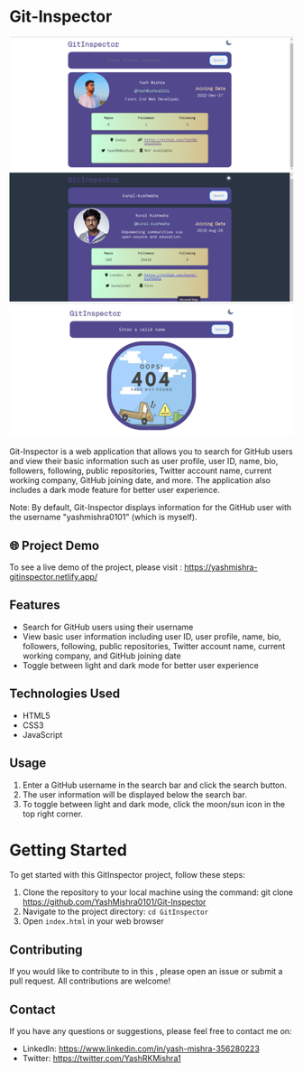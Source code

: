 # Git-Inspector

![Screenshot](./assets/images/Screenshot%20(261).png)
![Screenshot](./assets/images/Screenshot%20(263).png)
![Screenshot](./assets/images/Screenshot%20(264).png)

Git-Inspector is a web application that allows you to search for GitHub users and view their basic information such as user profile, user ID, name, bio, followers, following, public repositories, Twitter account name, current working company, GitHub joining date, and more. The application also includes a dark mode feature for better user experience.

Note: By default, Git-Inspector displays information for the GitHub user with the username "yashmishra0101" (which is myself).

## 🌐 Project Demo 

To see a live demo of the project, please visit : https://yashmishra-gitinspector.netlify.app/

## Features

- Search for GitHub users using their username
- View basic user information including user ID, user profile, name, bio, followers, following, public repositories, Twitter account name, current working company, and GitHub joining date
- Toggle between light and dark mode for better user experience

## Technologies Used

- HTML5
- CSS3
- JavaScript

## Usage

1. Enter a GitHub username in the search bar and click the search button.
2. The user information will be displayed below the search bar.
3. To toggle between light and dark mode, click the moon/sun icon in the top right corner.

# Getting Started

To get started with this GitInspector project, follow these steps:

1. Clone the repository to your local machine using the command: git clone https://github.com/YashMishra0101/Git-Inspector
2. Navigate to the project directory: `cd GitInspector`
3. Open `index.html` in your web browser

## Contributing 

If you would like to contribute to in this , please open an issue or submit a pull request. All contributions are welcome!

## Contact 

If you have any questions or suggestions, please feel free to contact me on:

- LinkedIn: https://www.linkedin.com/in/yash-mishra-356280223
- Twitter: https://twitter.com/YashRKMishra1

